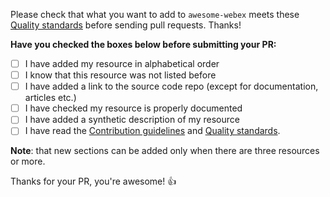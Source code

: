 Please check that what you want to add to `awesome-webex` meets these [Quality standards](./CONTRIBUTING.md#quality-standard) before sending pull requests. Thanks!

**Have you checked the boxes below before submitting your PR:**
- [ ] I have added my resource in alphabetical order
- [ ] I know that this resource was not listed before
- [ ] I have added a link to the source code repo (except for documentation, articles etc.)
- [ ] I have checked my resource is properly documented
- [ ] I have added a synthetic description of my resource
- [ ] I have read the [Contribution guidelines](./CONTRIBUTING.md#contribution-guidelines) and [Quality standards](./CONTRIBUTING.md#quality-standard).

**Note**: that new sections can be added only when there are three resources or more.

Thanks for your PR, you're awesome! :+1:
